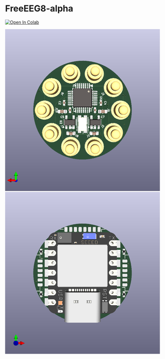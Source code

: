 # FreeEEG8-alpha

[![Open In Colab](https://colab.research.google.com/assets/colab-badge.svg)](https://colab.research.google.com/github/neuroidss/FreeEEG8-alpha/blob/main/freeeeg8-alpha_create_function_chat.ipynb)

![freeeeg8-alpha_bottom](https://github.com/neuroidss/FreeEEG8-alpha/blob/main/freeeeg8-alpha_bottom.png)
![freeeeg8-alpha_top](https://github.com/neuroidss/FreeEEG8-alpha/blob/main/freeeeg8-alpha_top.png)
